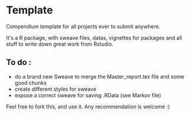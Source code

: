 # Template

Compendium template for all projects ever to submit anywhere. 

It's a R package, with sweave files, datas, vignettes for packages and all stuff to write down great work from Rstudio.

## To do : 

- do a brand new Sweave to merge the Master_report.tex file and some good chunks
- create different styles for sweave
- expose a correct sweave for saving .RData (see Markov file)


Feel free to fork this, and use it. Any recommendation is welcome :)

